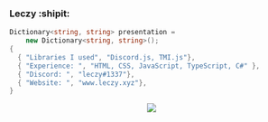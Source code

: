 ### Leczy :shipit:

```csharp
Dictionary<string, string> presentation =
    new Dictionary<string, string>();
{
  { "Libraries I used", "Discord.js, TMI.js"},
  { "Experience: ", "HTML, CSS, JavaScript, TypeScript, C#" },
  { "Discord: ", "leczy#1337"},
  { "Website: ", "www.leczy.xyz"},
}
```

<p align="center">
    <img align="center" src="https://github-readme-stats.vercel.app/api?username=leeczy&show_icons=true&theme=radical&hide_border=true&locale=es&border_radius=23%" />
</p>
